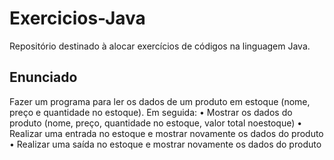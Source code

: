 # Exercicios-Java
Repositório destinado à alocar exercícios de códigos na linguagem Java. 

## Enunciado
Fazer um programa para ler os dados de um produto em estoque (nome, preço e quantidade no estoque). Em seguida:
• Mostrar os dados do produto (nome, preço, quantidade no estoque, valor total noestoque)
• Realizar uma entrada no estoque e mostrar novamente os dados do produto
• Realizar uma saída no estoque e mostrar novamente os dados do produto
